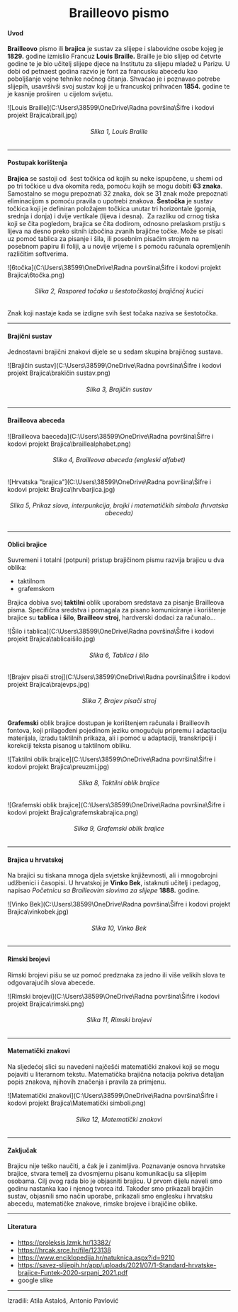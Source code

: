 <h1 style="text-align:center;">Brailleovo pismo</h1>



#### Uvod

<span style="text-align:justify;"> **Brailleovo** pismo ili **brajica** je sustav za slijepe i slabovidne osobe kojeg je **1829.** godine izmislio Francuz **Louis Braille.** Braille je bio slijep od četvrte godine te je bio učitelj slijepe djece na Institutu za slijepu mladež u Parizu. U dobi od petnaest godina razvio je font za francusku abecedu kao poboljšanje vojne tehnike nočnog čitanja. Shvaćao je i poznavao potrebe slijepih, usavršivši svoj sustav koji je u francuskoj prihvaćen **1854.** godine te je kasnije proširen  u cijelom svijetu. </span>



 

![Louis Braille](C:\Users\38599\OneDrive\Radna površina\Šifre i kodovi projekt Brajica\brail.jpg)

<h6 style="text-align: center;">Slika 1, Louis Braille</h6>

---



<h4>Postupak korištenja</h4>

<span style="text-align: justifiy;">**Brajica** se sastoji od  šest točkica od kojih su neke ispupčene, u shemi od po tri točkice u dva okomita reda, pomoću kojih se mogu dobiti **63 znaka**. Samostalno se mogu prepoznati 32 znaka, dok se 31 znak može prepoznati eliminacijom s pomoću pravila o upotrebi znakova. **Šestočka** je sustav točkica koji je definiran položajem točkica unutar tri horizontale (gornja, srednja i donja) i dvije vertikale (lijeva i desna).  Za razliku od crnog tiska koji se čita pogledom, brajica se čita dodirom, odnosno prelaskom prstiju s lijeva na desno preko sitnih izbočina zvanih brajične točke. Može se pisati uz pomoć tablica za pisanje i šila, ili posebnim pisaćim strojem na posebnom papiru ili foliji, a u novije vrijeme i s pomoću računala opremljenih različitim softverima. </span>

![6točka](C:\Users\38599\OneDrive\Radna površina\Šifre i kodovi projekt Brajica\6točka.png)

<h6 style="text-align: center;">Slika 2, Raspored točaka u šestotočkastoj brajičnoj kućici</h6>



Znak koji nastaje kada se izdigne svih šest točaka naziva se šestotočka.



---

<h4>Brajični sustav</h4>

Jednostavni brajični znakovi dijele se u sedam skupina brajičnog  sustava.

![Brajičin sustav](C:\Users\38599\OneDrive\Radna površina\Šifre i kodovi projekt Brajica\brakičin sustav.png)

<h6 style="text-align: center;">Slika 3, Brajičin sustav</h6>



---

<h4>Brailleova abeceda</h4>



![Brailleova baeceda](C:\Users\38599\OneDrive\Radna površina\Šifre i kodovi projekt Brajica\braillealphabet.png)

<h6 style="text-align: center;">Slika 4, Brailleova abeceda (engleski alfabet)</h6>



![Hrvatska "brajica"](C:\Users\38599\OneDrive\Radna površina\Šifre i kodovi projekt Brajica\hrvbarjica.jpg)

<h6 style="text-align:center;">Slika 5, Prikaz slova, interpunkcija, brojki i matematičkih simbola (hrvatska abeceda)</h6>



---

 <h4>Oblici brajice</h4>

Suvremeni i totalni (potpuni) pristup brajičinom pismu razvija brajicu u dva oblika: 

- taktilnom
- grafemskom

Brajica dobiva svoj **taktilni** oblik uporabom sredstava za pisanje Brailleova pisma. Specifična sredstva i pomagala za pisano komuniciranje i korištenje brajice su **tablica** i **šilo**, **Brailleov stroj**, hardverski dodaci za računalo...

![Šilo i tablica](C:\Users\38599\OneDrive\Radna površina\Šifre i kodovi projekt Brajica\tablicaišilo.jpg)

<h6 style="text-align: center;">Slika 6, Tablica i šilo</h6>



![Brajev pisači stroj](C:\Users\38599\OneDrive\Radna površina\Šifre i kodovi projekt Brajica\brajevps.jpg)

<h6 style="text-align: center;">Slika 7, Brajev pisači stroj</h6>



**Grafemski** oblik brajice dostupan je korištenjem računala i Brailleovih fontova, koji prilagođeni pojedinom jeziku omogućuju pripremu i adaptaciju materijala, izradu taktilnih prikaza, ali i pomoć u adaptaciji, transkripciji i korekciji teksta pisanog u taktilnom obliku.



![Taktilni oblik brajice](C:\Users\38599\OneDrive\Radna površina\Šifre i kodovi projekt Brajica\preuzmi.jpg)

<h6 style="text-align: center;">Slika 8, Taktilni oblik brajice</h6>



![Grafemski oblik brajice](C:\Users\38599\OneDrive\Radna površina\Šifre i kodovi projekt Brajica\grafemskabrajica.png)

<h6 style="text-align: center;">Slika 9, Grafemski oblik brajice</h6>

---


<h4> Brajica u hrvatskoj </h4>

Na brajici su tiskana mnoga djela svjetske književnosti, ali i mnogobrojni udžbenici i časopisi. U hrvatskoj je **Vinko Bek**, istaknuti učitelj i pedagog, napisao <i>Početnicu sa Brailleovim slovima za slijepe </i>**1888.** godine. 



![Vinko Bek](C:\Users\38599\OneDrive\Radna površina\Šifre i kodovi projekt Brajica\vinkobek.jpg)

<h6 style="text-align: center;">Slika 10, Vinko Bek</h6>

---

<h4>Rimski brojevi</h4>

Rimski brojevi pišu se uz pomoć predznaka za jedno ili više velikih slova te odgovarajućih slova abecede.

![Rimski brojevi](C:\Users\38599\OneDrive\Radna površina\Šifre i kodovi projekt Brajica\rimski.png)

<h6 style="text-align: center;">Slika 11, Rimski brojevi</h6>

---

<h4>Matematički znakovi</h4>

Na sljedećoj slici su navedeni najčešći matematički znakovi koji se mogu pojaviti u literarnom tekstu. Matematička brajična notacija pokriva detaljan popis znakova, njihovih značenja i pravila za primjenu.

![Matematički znakovi](C:\Users\38599\OneDrive\Radna površina\Šifre i kodovi projekt Brajica\Matematički simboli.png)

<h6 style="text-align: center;">Slika 12, Matematički znakovi</h6>

---

<h4> Zaključak </h4>

Brajicu nije teško naučiti, a čak je i zanimljiva. Poznavanje osnova hrvatske brajice, stvara temelj za dvosmjernu pisanu komunikaciju sa slijepim osobama. Cilj ovog rada bio je objasniti brajicu. U prvom dijelu naveli smo godinu nastanka kao i njenog tvorca itd. Također smo prikazali brajičin sustav, objasnili smo način uporabe, prikazali smo englesku i hrvatsku abecedu, matematičke znakove, rimske brojeve i brajičine oblike.

---

<h4>Literatura</h4>

- https://proleksis.lzmk.hr/13382/
- https://hrcak.srce.hr/file/123138
- https://www.enciklopedija.hr/natuknica.aspx?id=9210
- https://savez-slijepih.hr/app/uploads/2021/07/1-Standard-hrvatske-brajice-Funtek-2020-srpanj_2021.pdf
- google slike

---

Izradili: Atila Astaloš, Antonio Pavlović
